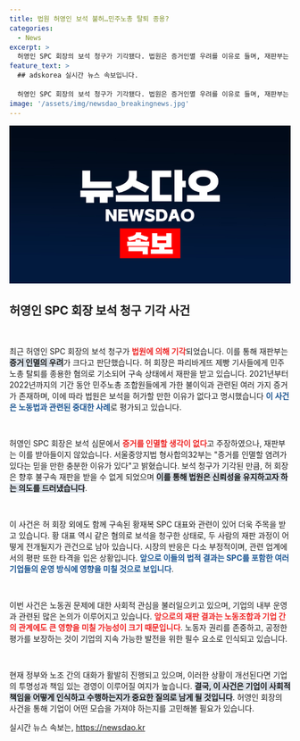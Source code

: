 ```yaml
---
title: 법원 허영인 보석 불허…민주노총 탈퇴 종용?
categories:
  - News
excerpt: >
  허영인 SPC 회장의 보석 청구가 기각됐다. 법원은 증거인멸 우려를 이유로 들며, 재판부는 보석 허가 이유가 없다고 판단했다. 불법 혐의로 구속된 그의 목소리가 더는 재판을 흔들지 못할 것으로 보인다!
feature_text: >
  ## adskorea 실시간 뉴스 속보입니다.

  허영인 SPC 회장의 보석 청구가 기각됐다. 법원은 증거인멸 우려를 이유로 들며, 재판부는 보석 허가 이유가 없다고 판단했다. 불법 혐의로 구속된 그의 목소리가 더는 재판을 흔들지 못할 것으로 보인다!
image: '/assets/img/newsdao_breakingnews.jpg'
---
```


<p><img src="/assets/img/newsdao_breakingnews.jpg" alt="adskorea 속보" /></p>

<h2 data-ke-size="size26">허영인 SPC 회장 보석 청구 기각 사건</h2>

<p data-ke-size="size16">&nbsp;</p>

<p>최근 허영인 SPC 회장의 보석 청구가 <b><span style="color: #ee2323;">법원에 의해 기각</span></b>되었습니다. 이를 통해 재판부는 <b><span style="background-color: #21538527;">증거 인멸의 우려</span></b>가 크다고 판단했습니다. 허 회장은 파리바게뜨 제빵 기사들에게 민주노총 탈퇴를 종용한 혐의로 기소되어 구속 상태에서 재판을 받고 있습니다. 2021년부터 2022년까지의 기간 동안 민주노총 조합원들에게 가한 불이익과 관련된 여러 가지 증거가 존재하며, 이에 따라 법원은 보석을 허가할 만한 이유가 없다고 명시했습니다 <b><span style="color: #1a5490;">이 사건은 노동법과 관련된 중대한 사례</span></b>로 평가되고 있습니다.</p>

<p data-ke-size="size16">&nbsp;</p>

<p>허영인 SPC 회장은 보석 심문에서 <b><span style="color: #ee2323;">증거를 인멸할 생각이 없다</span></b>고 주장하였으나, 재판부는 이를 받아들이지 않았습니다. 서울중앙지법 형사합의32부는 "증거를 인멸할 염려가 있다는 믿을 만한 충분한 이유가 있다"고 밝혔습니다. 보석 청구가 기각된 만큼, 허 회장은 향후 불구속 재판을 받을 수 없게 되었으며 <b><span style="background-color: #21538527;">이를 통해 법원은 신뢰성을 유지하고자 하는 의도를 드러냈습니다</span></b>. </p>

<p data-ke-size="size16">&nbsp;</p>

<p>이 사건은 허 회장 외에도 함께 구속된 황재복 SPC 대표와 관련이 있어 더욱 주목을 받고 있습니다. 황 대표 역시 같은 혐의로 보석을 청구한 상태로, 두 사람의 재판 과정이 어떻게 전개될지가 관건으로 남아 있습니다. 시장의 반응은 다소 부정적이며, 관련 업계에서의 평판 또한 타격을 입은 상황입니다. <b><span style="color: #1a5490;">앞으로 이들의 법적 결과는 SPC를 포함한 여러 기업들의 운영 방식에 영향을 미칠 것으로 보입니다</span></b>. </p>

<p data-ke-size="size16">&nbsp;</p>

<p>이번 사건은 노동권 문제에 대한 사회적 관심을 불러일으키고 있으며, 기업의 내부 운영과 관련된 많은 논의가 이루어지고 있습니다. <b><span style="color: #ee2323;">앞으로의 재판 결과는 노동조합과 기업 간의 관계에도 큰 영향을 미칠 가능성이 크기 때문입니다</span></b>. 노동자 권리를 존중하고, 공정한 평가를 보장하는 것이 기업의 지속 가능한 발전을 위한 필수 요소로 인식되고 있습니다.</p>

<p data-ke-size="size16">&nbsp;</p>

<p>현재 정부와 노조 간의 대화가 활발히 진행되고 있으며, 이러한 상황이 개선된다면 기업의 투명성과 책임 있는 경영이 이루어질 여지가 높습니다. <b><span style="background-color: #21538527;">결국, 이 사건은 기업이 사회적 책임을 어떻게 인식하고 수행하는지가 중요한 질의로 남게 될 것입니다</span></b>. 허영인 회장의 사건을 통해 기업이 어떤 모습을 가져야 하는지를 고민해볼 필요가 있습니다. </p>
실시간 뉴스 속보는, <a href="https://newsdao.kr" rel="dofollow">https://newsdao.kr</a>


